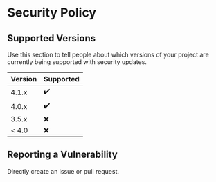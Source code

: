 # Security Policy

## Supported Versions

Use this section to tell people about which versions of your project are
currently being supported with security updates.

| Version | Supported          |
| ------- | ------------------ |
| 4.1.x   | :heavy_check_mark: |
| 4.0.x   | :heavy_check_mark: |
| 3.5.x   | :x:                |
| < 4.0   | :x:                |

## Reporting a Vulnerability

Directly create an issue or pull request.

